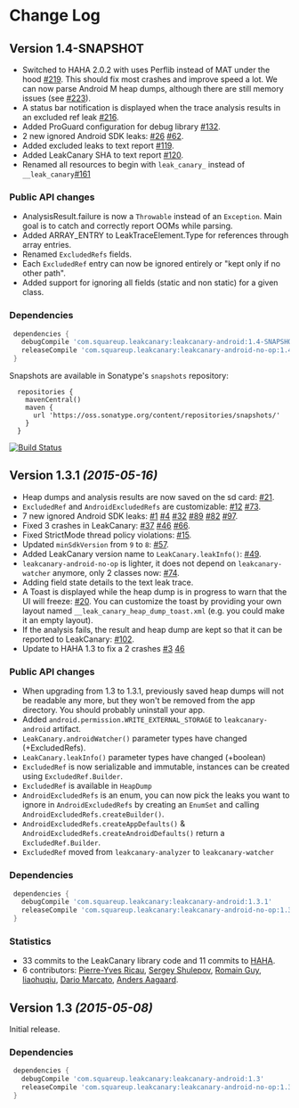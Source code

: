 # Change Log

## Version 1.4-SNAPSHOT

* Switched to HAHA 2.0.2 with uses Perflib instead of MAT under the hood [#219](https://github.com/square/leakcanary/pull/219). This should fix most crashes and improve speed a lot. We can now parse Android M heap dumps, although there are still memory issues (see [#223](https://github.com/square/leakcanary/issues/223)).
* A status bar notification is displayed when the trace analysis results in an excluded ref leak [#216](https://github.com/square/leakcanary/pull/216).
* Added ProGuard configuration for debug library [#132](https://github.com/square/leakcanary/issues/132).
* 2 new ignored Android SDK leaks: [#26](https://github.com/square/leakcanary/issues/26) [#62](https://github.com/square/leakcanary/issues/62).
* Added excluded leaks to text report [#119](https://github.com/square/leakcanary/issues/119).
* Added LeakCanary SHA to text report [#120](https://github.com/square/leakcanary/issues/120).
* Renamed all resources to begin with `leak_canary_` instead of `__leak_canary`[#161](https://github.com/square/leakcanary/pull/161)

### Public API changes

* AnalysisResult.failure is now a `Throwable` instead of an `Exception`. Main goal is to catch and correctly report OOMs while parsing.
* Added ARRAY_ENTRY to LeakTraceElement.Type for references through array entries.
* Renamed `ExcludedRefs` fields.
* Each `ExcludedRef` entry can now be ignored entirely or "kept only if no other path".
* Added support for ignoring all fields (static and non static) for a given class.

### Dependencies

```gradle
 dependencies {
   debugCompile 'com.squareup.leakcanary:leakcanary-android:1.4-SNAPSHOT'
   releaseCompile 'com.squareup.leakcanary:leakcanary-android-no-op:1.4-SNAPSHOT'
 }
```

Snapshots are available in Sonatype's `snapshots` repository:

```
  repositories {
    mavenCentral()
    maven {
      url 'https://oss.sonatype.org/content/repositories/snapshots/'
    }
  }
```

[![Build Status](https://travis-ci.org/square/leakcanary.svg?branch=master)](https://travis-ci.org/square/leakcanary)

## Version 1.3.1 *(2015-05-16)*

* Heap dumps and analysis results are now saved on the sd card: [#21](https://github.com/square/leakcanary/issues/21).
* `ExcludedRef` and `AndroidExcludedRefs` are customizable: [#12](https://github.com/square/leakcanary/issues/12) [#73](https://github.com/square/leakcanary/issues/73).
* 7 new ignored Android SDK leaks: [#1](https://github.com/square/leakcanary/issues/1) [#4](https://github.com/square/leakcanary/issues/4) [#32](https://github.com/square/leakcanary/issues/32) [#89](https://github.com/square/leakcanary/pull/89) [#82](https://github.com/square/leakcanary/pull/82) [#97](https://github.com/square/leakcanary/pull/97).
* Fixed 3 crashes in LeakCanary: [#37](https://github.com/square/leakcanary/issues/37) [#46](https://github.com/square/leakcanary/issues/46) [#66](https://github.com/square/leakcanary/issues/66).
* Fixed StrictMode thread policy violations: [#15](https://github.com/square/leakcanary/issues/15).
* Updated `minSdkVersion` from `9` to `8`: [#57](https://github.com/square/leakcanary/issues/57).
* Added LeakCanary version name to `LeakCanary.leakInfo()`: [#49](https://github.com/square/leakcanary/issues/49).
* `leakcanary-android-no-op` is lighter, it does not depend on `leakcanary-watcher` anymore, only 2 classes now: [#74](https://github.com/square/leakcanary/issues/74).
* Adding field state details to the text leak trace.
* A Toast is displayed while the heap dump is in progress to warn that the UI will freeze: [#20](https://github.com/square/leakcanary/issues/49). You can customize the toast by providing your own layout named `__leak_canary_heap_dump_toast.xml` (e.g. you could make it an empty layout).
* If the analysis fails, the result and heap dump are kept so that it can be reported to LeakCanary: [#102](https://github.com/square/leakcanary/issues/102).
* Update to HAHA 1.3 to fix a 2 crashes [#3](https://github.com/square/leakcanary/issues/3) [46](https://github.com/square/leakcanary/issues/46)

### Public API changes

* When upgrading from 1.3 to 1.3.1, previously saved heap dumps will not be readable any more, but they won't be removed from the app directory. You should probably uninstall your app.
* Added `android.permission.WRITE_EXTERNAL_STORAGE` to `leakcanary-android` artifact.
* `LeakCanary.androidWatcher()` parameter types have changed (+ExcludedRefs).
* `LeakCanary.leakInfo()` parameter types have changed (+boolean)
* `ExcludedRef` is now serializable and immutable, instances can be created using `ExcludedRef.Builder`.
* `ExcludedRef` is available in `HeapDump`
* `AndroidExcludedRefs` is an enum, you can now pick the leaks you want to ignore in `AndroidExcludedRefs` by creating an `EnumSet` and calling `AndroidExcludedRefs.createBuilder()`.
* `AndroidExcludedRefs.createAppDefaults()` & `AndroidExcludedRefs.createAndroidDefaults()` return a `ExcludedRef.Builder`.
* `ExcludedRef` moved from `leakcanary-analyzer` to `leakcanary-watcher`

### Dependencies

```gradle
 dependencies {
   debugCompile 'com.squareup.leakcanary:leakcanary-android:1.3.1'
   releaseCompile 'com.squareup.leakcanary:leakcanary-android-no-op:1.3.1'
 }
```

### Statistics

* 33 commits to the LeakCanary library code and 11 commits to [HAHA](https://github.com/square/haha).
* 6 contributors: [Pierre-Yves Ricau](https://github.com/square/leakcanary/commits?author=pyricau), [Sergey Shulepov](https://github.com/square/leakcanary/commits?author=pepyakin), [Romain Guy](https://github.com/square/leakcanary/commits?author=romainguy), [liaohuqiu](https://github.com/square/leakcanary/commits?author=liaohuqiu), [Dario Marcato](https://github.com/square/leakcanary/commits?author=dmarcato), [Anders Aagaard](https://github.com/square/leakcanary/commits?author=andaag).

## Version 1.3 *(2015-05-08)*

Initial release.

### Dependencies

```gradle
 dependencies {
   debugCompile 'com.squareup.leakcanary:leakcanary-android:1.3'
   releaseCompile 'com.squareup.leakcanary:leakcanary-android-no-op:1.3'
 }
```